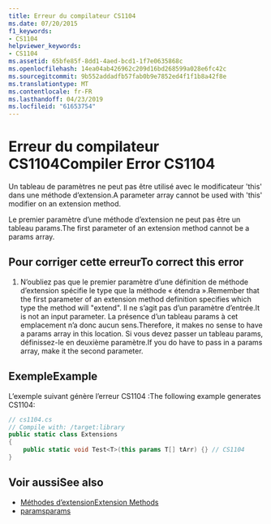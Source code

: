 ```yaml
---
title: Erreur du compilateur CS1104
ms.date: 07/20/2015
f1_keywords:
- CS1104
helpviewer_keywords:
- CS1104
ms.assetid: 65bfe85f-8dd1-4aed-bcd1-1f7e0635868c
ms.openlocfilehash: 14ea04ab426962c209d16bd268599a028e6fc42c
ms.sourcegitcommit: 9b552addadfb57fab0b9e7852ed4f1f1b8a42f8e
ms.translationtype: MT
ms.contentlocale: fr-FR
ms.lasthandoff: 04/23/2019
ms.locfileid: "61653754"
---
```

# <a name="compiler-error-cs1104"></a><span data-ttu-id="408ae-102">Erreur du compilateur CS1104</span><span class="sxs-lookup"><span data-stu-id="408ae-102">Compiler Error CS1104</span></span>
<span data-ttu-id="408ae-103">Un tableau de paramètres ne peut pas être utilisé avec le modificateur 'this' dans une méthode d’extension.</span><span class="sxs-lookup"><span data-stu-id="408ae-103">A parameter array cannot be used with 'this' modifier on an extension method.</span></span>  
  
 <span data-ttu-id="408ae-104">Le premier paramètre d’une méthode d’extension ne peut pas être un tableau params.</span><span class="sxs-lookup"><span data-stu-id="408ae-104">The first parameter of an extension method cannot be a params array.</span></span>  
  
## <a name="to-correct-this-error"></a><span data-ttu-id="408ae-105">Pour corriger cette erreur</span><span class="sxs-lookup"><span data-stu-id="408ae-105">To correct this error</span></span>  
  
1. <span data-ttu-id="408ae-106">N’oubliez pas que le premier paramètre d’une définition de méthode d’extension spécifie le type que la méthode « étendra ».</span><span class="sxs-lookup"><span data-stu-id="408ae-106">Remember that the first parameter of an extension method definition specifies which type the method will "extend".</span></span> <span data-ttu-id="408ae-107">Il ne s’agit pas d’un paramètre d’entrée.</span><span class="sxs-lookup"><span data-stu-id="408ae-107">It is not an input parameter.</span></span> <span data-ttu-id="408ae-108">La présence d’un tableau params à cet emplacement n’a donc aucun sens.</span><span class="sxs-lookup"><span data-stu-id="408ae-108">Therefore, it makes no sense to have a params array in this location.</span></span> <span data-ttu-id="408ae-109">Si vous devez passer un tableau params, définissez-le en deuxième paramètre.</span><span class="sxs-lookup"><span data-stu-id="408ae-109">If you do have to pass in a params array, make it the second parameter.</span></span>  
  
## <a name="example"></a><span data-ttu-id="408ae-110">Exemple</span><span class="sxs-lookup"><span data-stu-id="408ae-110">Example</span></span>  
 <span data-ttu-id="408ae-111">L’exemple suivant génère l’erreur CS1104 :</span><span class="sxs-lookup"><span data-stu-id="408ae-111">The following example generates CS1104:</span></span>  
  
```csharp  
// cs1104.cs  
// Compile with: /target:library  
public static class Extensions  
{  
    public static void Test<T>(this params T[] tArr) {} // CS1104  
}   
```  
  
## <a name="see-also"></a><span data-ttu-id="408ae-112">Voir aussi</span><span class="sxs-lookup"><span data-stu-id="408ae-112">See also</span></span>

- [<span data-ttu-id="408ae-113">Méthodes d’extension</span><span class="sxs-lookup"><span data-stu-id="408ae-113">Extension Methods</span></span>](../../csharp/programming-guide/classes-and-structs/extension-methods.md)
- [<span data-ttu-id="408ae-114">params</span><span class="sxs-lookup"><span data-stu-id="408ae-114">params</span></span>](../../csharp/language-reference/keywords/params.md)
